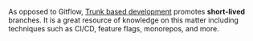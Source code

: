 As opposed to Gitflow, [Trunk based development](https://trunkbaseddevelopment.com) promotes **short-lived** branches. It is a great resource of knowledge on this matter including techniques such as CI/CD, feature flags, monorepos, and more.
